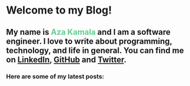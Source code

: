 # **Welcome to my Blog!**

## My name is **<span style="color: #63cc90;">Aza Kamala</span>** and I am a software engineer. I love to write about programming, technology, and life in general. You can find me on [LinkedIn](https://www.linkedin.com/in/aza-kamala-851500202/), [GitHub](https://github.com/AzaKamala) and [Twitter](https://twitter.com/AzaKamala).

### Here are some of my latest posts: